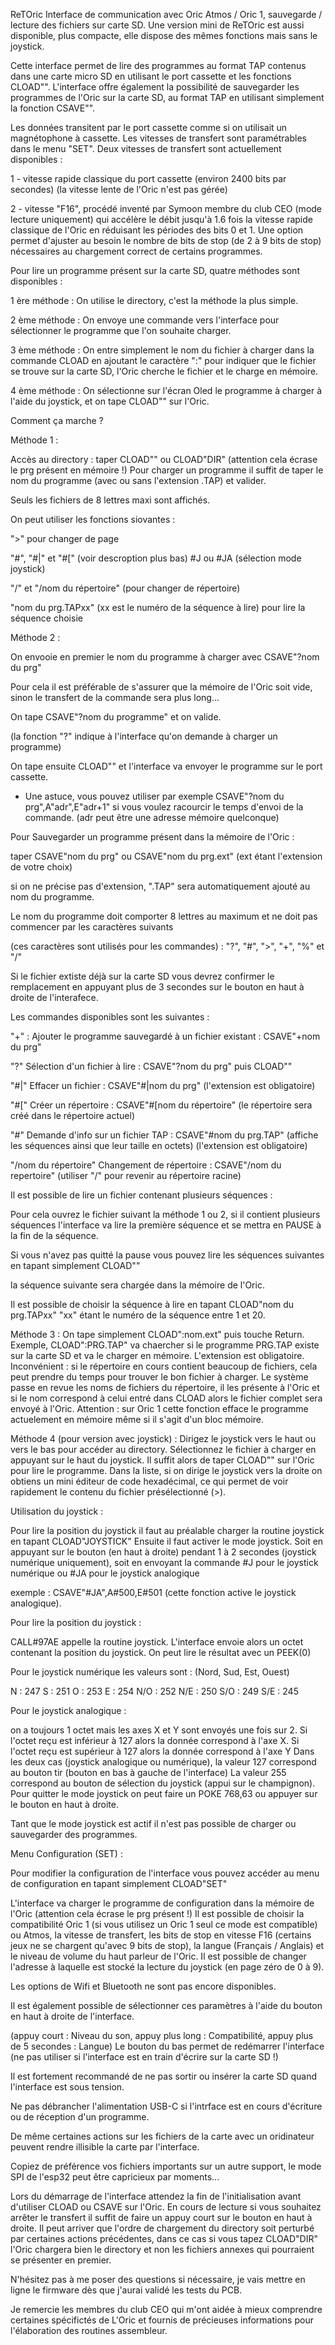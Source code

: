 ReTOric
Interface de communication avec Oric Atmos / Oric 1, sauvegarde / lecture des fichiers sur carte SD.
Une version mini de ReTOric est aussi disponible, plus compacte, elle dispose des mêmes fonctions mais sans le joystick.

Cette interface permet de lire des programmes au format TAP contenus dans une carte micro SD en utilisant le port cassette
et les fonctions CLOAD"".
L'interface offre également la possibilité de sauvegarder les programmes de l'Oric sur la carte SD, au format TAP en utilisant
simplement la fonction CSAVE"".

Les données transitent par le port cassette comme si on utilisait un magnétophone à cassette.
Les vitesses de transfert sont paramétrables dans le menu "SET". 
Deux vitesses de transfert sont actuellement disponibles :

1 - vitesse rapide classique du port cassette (environ 2400 bits par secondes)
(la vitesse lente de l'Oric n'est pas gérée)

2 - vitesse "F16", procédé inventé par Symoon membre du club CEO (mode lecture uniquement)
qui accélère le débit jusqu'à 1.6 fois la vitesse rapide classique de l'Oric
en réduisant les périodes des bits 0 et 1.
Une option permet d'ajuster au besoin le nombre de bits de stop (de 2 à 9 bits de stop)
nécessaires au chargement correct de certains programmes.

Pour lire un programme présent sur la carte SD, quatre méthodes sont disponibles :

1 ère méthode :
On utilise le directory, c'est la méthode la plus simple.

2 ème méthode :
On envoye une commande vers l'interface pour sélectionner le programme que l'on souhaite charger.

3 ème méthode :
On entre simplement le nom du fichier à charger dans la commande CLOAD en ajoutant le caractère ":"
pour indiquer que le fichier se trouve sur la carte SD, l'Oric cherche le fichier et le charge en mémoire.

4 ème méthode :
On sélectionne sur l'écran Oled le programme à charger à l'aide du joystick, et on tape CLOAD"" sur l'Oric.

Comment ça marche ?

Méthode 1 :

Accès au directory : taper CLOAD"" ou CLOAD"DIR"  (attention cela écrase le prg présent en mémoire !)
Pour charger un programme il suffit de taper le nom du programme (avec ou sans l'extension .TAP) et valider.

Seuls les fichiers de 8 lettres maxi sont affichés.

On peut utiliser les fonctions siovantes :

">" pour changer de page

"#", "#|" et "#[" (voir descroption plus bas) #J ou #JA (sélection mode joystick)

"/" et "/nom du répertoire" (pour changer de répertoire)

"nom du prg.TAPxx"   (xx est le numéro de la séquence à lire) pour lire la séquence choisie

Méthode 2 :

On envooie en premier le nom du programme à charger avec CSAVE"?nom du prg"

Pour cela il est préférable de s'assurer que la mémoire de l'Oric soit vide, sinon le transfert de la commande sera plus long...

On tape CSAVE"?nom du programme" et on valide. 

(la fonction "?" indique à l'interface qu'on demande à charger un programme)

On tape ensuite CLOAD"" et l'interface va envoyer le programme sur le port cassette.

* Une astuce, vous pouvez utiliser par exemple CSAVE"?nom du prg",A"adr",E"adr+1" si vous voulez
racourcir le temps d'envoi de la commande. (adr peut être une adresse mémoire quelconque)
                  
Pour Sauvegarder un programme présent dans la mémoire de l'Oric :

taper CSAVE"nom du prg" ou CSAVE"nom du prg.ext" (ext étant l'extension de votre choix)

si on ne précise pas d'extension, ".TAP" sera automatiquement ajouté au nom du programme.

Le nom du programme doit comporter 8 lettres au maximum et ne doit pas commencer par les caractères suivants 

(ces caractères sont utilisés pour les commandes) : "?", "#", ">", "+", "%" et "/"

Si le fichier extiste déjà sur la carte SD vous devrez confirmer le remplacement
en appuyant plus de 3 secondes sur le bouton en haut à droite de l'interafece.

Les commandes disponibles sont les suivantes :

"+" : Ajouter le programme sauvegardé à un fichier existant : CSAVE"+nom du prg"

"?" Sélection d'un fichier à lire : CSAVE"?nom du prg" puis CLOAD""

"#|" Effacer un fichier : CSAVE"#|nom du prg" (l'extension est obligatoire)

"#[" Créer un répertoire : CSAVE"#[nom du répertoire" (le répertoire sera créé dans le répertoire actuel)

"#" Demande d'info sur un fichier TAP : CSAVE"#nom du prg.TAP" (affiche les séquences ainsi que leur taille en octets)
(l'extension est obligatoire)

"/nom du répertoire" Changement de répertoire : CSAVE"/nom du repertoire"   (utiliser "/" pour revenir au répertoire racine)

Il est possible de lire un fichier contenant plusieurs séquences :

Pour cela ouvrez le fichier suivant la méthode 1 ou 2, si il contient plusieurs séquences l'interface va lire la première
séquence et se mettra en PAUSE à la fin de la séquence.

Si vous n'avez pas quitté la pause vous pouvez lire les séquences suivantes en tapant simplement CLOAD""

la séquence suivante sera chargée dans la mémoire de l'Oric.

Il est possible de choisir la séquence à lire en tapant CLOAD"nom du prg.TAPxx"
"xx" étant le numéro de la séquence entre 1 et 20.

Méthode 3 :
On tape simplement CLOAD":nom.ext" puis touche Return.
Exemple, CLOAD":PRG.TAP" va chaercher si le programme PRG.TAP existe sur la carte SD et va le charger en mémoire.
L'extension est obligatoire. 
Inconvénient : si le répertoire en cours contient beaucoup de fichiers, cela peut prendre du temps pour trouver le bon
fichier à charger. Le système passe en revue les noms de fichiers du répertoire, il les présente à l'Oric et si le nom
correspond à celui entré dans CLOAD alors le fichier complet sera envoyé à l'Oric.
Attention : sur Oric 1 cette fonction efface le programme actuelement en mémoire même si il s'agit d'un bloc mémoire.

Méthode 4 (pour version avec joystick) :
Dirigez le joystick vers le haut ou vers le bas pour accéder au directory. Sélectionnez le fichier à charger en appuyant sur le
haut du joystick. Il suffit alors de taper CLOAD"" sur l'Oric pour lire le programme.
Dans la liste, si on dirige le joystick vers la droite on obtiens un mini éditeur de code hexadécimal, ce qui permet de voir rapidement 
le contenu du fichier présélectionné (>).

Utilisation du joystick :

Pour lire la position du joystick il faut au préalable charger la routine joystick en tapant CLOAD"JOYSTICK"
Ensuite il faut activer le mode joystick. Soit en appuyant sur le bouton (en haut à droite) pendant 1 à 2 secondes
(joystick numérique uniquement), soit en envoyant la commande #J pour le joystick numérique ou #JA pour le joystick analogique

exemple : CSAVE"#JA",A#500,E#501 (cette fonction active le joystick analogique).

Pour lire la position du joystick :

CALL#97AE appelle la routine joystick. L'interface envoie alors un octet contenant la position du joystick. 
On peut lire le résultat avec un PEEK(0)

Pour le joystick numérique les valeurs sont : (Nord, Sud, Est, Ouest)

N : 247  S : 251  O : 253 E : 254
N/O : 252 N/E : 250 S/O : 249 S/E : 245

Pour le joystick analogique :

on a toujours 1 octet mais les axes X et Y sont envoyés une fois sur 2.
Si l'octet reçu est inférieur à 127 alors la donnée correspond à l'axe X.
Si l'octet reçu est supérieur à 127 alors la donnée correspond à l'axe Y
Dans les deux cas (joystick analogique ou numérique), la valeur 127 correspond au bouton tir (bouton en bas à gauche de l'interface)
La valeur 255 correspond au bouton de sélection du joystick (appui sur le champignon).
Pour quitter le mode joystick on peut faire un POKE 768,63 ou appuyer sur le bouton en haut à droite.

Tant que le mode joystick est actif il n'est pas possible de charger ou sauvegarder des programmes.

Menu Configuration (SET) :

Pour modifier la configuration de l'interface vous pouvez accéder au menu de configuration
en tapant simplement CLOAD"SET"

L'interface va charger le programme de configuration dans la mémoire de l'Oric (attention cela écrase le prg présent !)
Il est possible de choisir la compatibilité Oric 1 (si vous utilisez un Oric 1 seul ce mode est compatible) ou Atmos,
la vitesse de transfert, les bits de stop en vitesse F16 (certains jeux ne se chargent qu'avec 9 bits de stop),
la langue (Français / Anglais) et le niveau de volume du haut parleur de l'Oric.
Il est possible de changer l'adresse à laquelle est stocké la lecture du joystick (en page zéro de 0 à 9).

Les options de Wifi et Bluetooth ne sont pas encore disponibles.

Il est également possible de sélectionner ces paramètres à l'aide du bouton en haut à droite de l'interface.

(appuy court : Niveau du son, appuy plus long : Compatibilité, appuy plus de 5 secondes : Langue)
Le bouton du bas permet de redémarrer l'interface (ne pas utiliser si l'interface est en train d'écrire sur la carte SD !)

Il est fortement recommandé de ne pas sortir ou insérer la carte SD quand l'interface est sous tension.

Ne pas débrancher l'alimentation USB-C si l'intrface est en cours d'écriture ou de réception d'un programme.

De même certaines actions sur les fichiers de la carte avec un oridinateur peuvent rendre illisible la carte par l'interface.

Copiez de préférence vos fichiers importants sur un autre support, le mode SPI de l'esp32 peut être capricieux par moments...

Lors du démarrage de l'interface attendez la fin de l'initialisation avant d'utiliser CLOAD ou CSAVE sur l'Oric.
En cours de lecture si vous souhaitez arrêter le transfert il suffit de faire un appuy court sur le bouton en haut à droite.
Il peut arriver que l'ordre de chargement du directory soit perturbé par certaines actions précédentes, dans ce cas si vous 
tapez CLOAD"DIR" l'Oric chargera bien le directory et non les fichiers annexes qui pourraient se présenter en premier.

N'hésitez pas à me poser des questions si nécessaire, je vais mettre en ligne le firmware dès que j'aurai validé les tests du PCB.

Je remercie les membres du club CEO qui m'ont aidée à mieux comprendre certaines spécifictés de L'Oric et fournis
de précieuses informations pour l'élaboration des routines assembleur.
